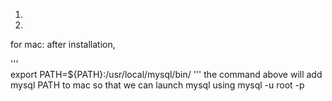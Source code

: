 1)

2)
for mac:
after installation, 
  
'''  
  export PATH=${PATH}:/usr/local/mysql/bin/
'''
the command above will add mysql PATH to mac so that we can launch mysql using 
  mysql -u root -p
